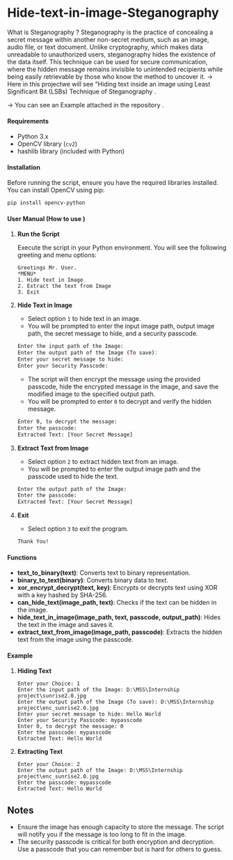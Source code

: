 # Hide-text-in-image-Steganography


What is Steganography ?
Steganography is the practice of concealing a secret message within another non-secret medium, such as an image, audio file, or text document. Unlike cryptography, which makes data unreadable to unauthorized users, steganography hides the existence of the data itself. This technique can be used for secure communication, where the hidden message remains invisible to unintended recipients while being easily retrievable by those who know the method to uncover it.
-> Here in this projectwe will see "Hiding text inside an image using Least Significant Bit (LSBs) Technique of Steganography .

-> You can see an Example attached in the repository .


#### Requirements

- Python 3.x
- OpenCV library (`cv2`)
- hashlib library (included with Python)

#### Installation

Before running the script, ensure you have the required libraries installed. You can install OpenCV using pip:

```sh
pip install opencv-python
```

#### User Manual (How to use )

1. **Run the Script**

   Execute the script in your Python environment. You will see the following greeting and menu options:

   ```
   Greetings Mr. User.
   *MENU*
   1. Hide text in Image
   2. Extract the text from Image
   3. Exit
   ```

2. **Hide Text in Image**

   - Select option `1` to hide text in an image.
   - You will be prompted to enter the input image path, output image path, the secret message to hide, and a security passcode.

   ```sh
   Enter the input path of the Image:
   Enter the output path of the Image (To save):
   Enter your secret message to hide:
   Enter your Security Passcode:
   ```

   - The script will then encrypt the message using the provided passcode, hide the encrypted message in the image, and save the modified image to the specified output path.
   - You will be prompted to enter `0` to decrypt and verify the hidden message.

   ```sh
   Enter 0, to decrypt the message:
   Enter the passcode:
   Extracted Text: [Your Secret Message]
   ```

3. **Extract Text from Image**

   - Select option `2` to extract hidden text from an image.
   - You will be prompted to enter the output image path and the passcode used to hide the text.

   ```sh
   Enter the output path of the Image:
   Enter the passcode:
   Extracted Text: [Your Secret Message]
   ```

4. **Exit**

   - Select option `3` to exit the program.

   ```sh
   Thank You!
   ```

#### Functions

- **text_to_binary(text)**: Converts text to binary representation.
- **binary_to_text(binary)**: Converts binary data to text.
- **xor_encrypt_decrypt(text, key)**: Encrypts or decrypts text using XOR with a key hashed by SHA-256.
- **can_hide_text(image_path, text)**: Checks if the text can be hidden in the image.
- **hide_text_in_image(image_path, text, passcode, output_path)**: Hides the text in the image and saves it.
- **extract_text_from_image(image_path, passcode)**: Extracts the hidden text from the image using the passcode.

#### Example

1. **Hiding Text**

   ```
   Enter your Choice: 1
   Enter the input path of the Image: D:\MSS\Internship project\sunrise2.0.jpg
   Enter the output path of the Image (To save): D:\MSS\Internship project\enc_sunrise2.0.jpg
   Enter your secret message to hide: Hello World
   Enter your Security Passcode: mypasscode
   Enter 0, to decrypt the message: 0
   Enter the passcode: mypasscode
   Extracted Text: Hello World
   ```

2. **Extracting Text**

   ```
   Enter your Choice: 2
   Enter the output path of the Image: D:\MSS\Internship project\enc_sunrise2.0.jpg
   Enter the passcode: mypasscode
   Extracted Text: Hello World
   ```

## Notes

- Ensure the image has enough capacity to store the message. The script will notify you if the message is too long to fit in the image.
- The security passcode is critical for both encryption and decryption. Use a passcode that you can remember but is hard for others to guess.

